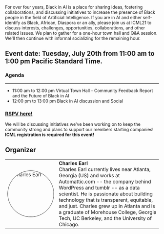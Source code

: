 For over four years, Black in AI is a place for sharing ideas, fostering collaborations, and discussing initiatives to increase the presence of Black people in the field of Artificial Intelligence. If you are in AI and either self-identify as Black, African, Diaspora or an ally, please join us at ICML21 to discuss interests, challenges, opportunities, collaborations, and other related issues. We plan to gather for a one-hour town hall and Q&A session. We'll then continue with informal socializing for the remaining hour.

## Event date:  Tuesday, July 20th from 11:00 am to 1:00 pm Pacific Standard Time.

### Agenda
----
- 11:00 am to 12:00 pm Virtual Town Hall - Community Feedback Report and the Future of Black in AI
- 12:00 pm to 13:00 pm Black in AI discussion and Social

### [RSPV here!](https://buff.ly/3rjcWDf) 

We will be discussing initiatives we've been working on to keep the community strong and plans to support our members starting companies! **ICML registration is required for this event!**
## Organizer

<table>
  <tr>
    <td>
      <img src="https://github.com/blackinai/blackinai.github.io/blob/main/bai/src/assets/img/team/charlesOnu.jpeg?raw=true" alt="Charles Earl"
      style="width: 150px; height: 150px; object-fit:cover; border-radius: 50%; border: solid 1px;"/>
    </td>
    <td>
      <b>Charles Earl</b>
      </br>
      Charles Earl currently lives near Atlanta, Georgia (US) and works at Automattic.com -- the company behind WordPress and tumblr -- as a data scientist. He is passionate about building technology that is transparent, equitable, and just. Charles grew up in Atlanta and is a graduate of Morehouse College, Georgia Tech, UC Berkeley, and the University of Chicago.
    </td>
  </tr>
</table>
